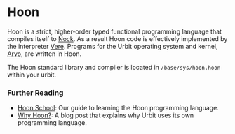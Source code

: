 # Hoon

Hoon is a strict, higher-order typed functional programming language that compiles itself to [Nock](nock.md). As a result Hoon code is effectively implemented by the interpreter [Vere](vere.md). Programs for the Urbit operating system and kernel, [Arvo](arvo.md), are written in Hoon.

The Hoon standard library and compiler is located in `/base/sys/hoon.hoon` within your urbit.

### Further Reading

- [Hoon School](../courses/hoon-school): Our guide to learning the Hoon programming language.
- [Why Hoon?](https://urbit.org/blog/why-hoon): A blog post that explains why Urbit uses its own programming language.
